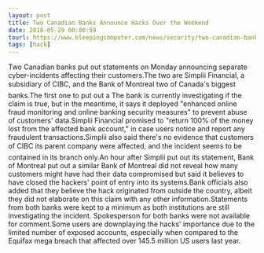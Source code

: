 ```yaml
---
layout: post
title: Two Canadian Banks Announce Hacks Over the Weekend
date: 2018-05-29 00:00:59
tourl: https://www.bleepingcomputer.com/news/security/two-canadian-banks-announce-hacks-over-the-weekend/
tags: [hack]
---
```

Two Canadian banks put out statements on Monday announcing separate cyber-incidents affecting their customers.The two are Simplii Financial, a subsidiary of CIBC, and the Bank of Montreal two of Canada's biggest banks.The first one to put out a The bank is currently investigating if the claim is true, but in the meantime, it says it deployed "enhanced online fraud monitoring and online banking security measures" to prevent abuse of customers' data.Simplii Financial promised to "return 100% of the money lost from the affected bank account," in case users notice and report any fraudulent transactions.Simplii also said there's no evidence that customers of CIBC its parent company were affected, and the incident seems to be contained in its branch only.An hour after Simplii put out its statement, Bank of Montreal put out a similar Bank of Montreal did not reveal how many customers might have had their data compromised but said it believes to have closed the hackers' point of entry into its systems.Bank officials also added that they believe the hack originated from outside the country, albeit they did not elaborate on this claim with any other information.Statements from both banks were kept to a minimum as both institutions are still investigating the incident. Spokesperson for both banks were not available for comment.Some users are downplaying the hacks' importance due to the limited number of exposed accounts, especially when compared to the Equifax mega breach that affected over 145.5 million US users last year.